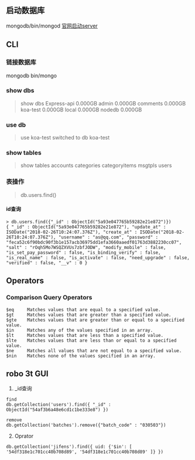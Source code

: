 ## 启动数据库
mongodb/bin/mongod
[官网启动server](http://mongodb.github.io/node-mongodb-native/2.2/quick-start/quick-start/)

## CLI
### 链接数据库
mongodb bin/mongo

### show dbs
> show dbs
Express-api  0.000GB
admin        0.000GB
comments     0.000GB
koa-test     0.000GB
local        0.000GB
nodedb       0.000GB

### use db
> use koa-test
switched to db koa-test

### show tables
> show tables
accounts
categories
categoryitems
msgtpls
users

### 表操作
> db.users.find()

#### id查询
```
> db.users.find({"_id" : ObjectId("5a93e047765b59282e21e872")})
{ "_id" : ObjectId("5a93e047765b59282e21e872"), "update_at" : ISODate("2018-02-26T10:24:07.376Z"), "create_at" : ISODate("2018-02-26T10:24:07.376Z"), "username" : "as@qq.com", "password" : "feca52c6f90bdc90f3b1e157acb36975dd1efa3660aaedf01763d3882230cc07", "salt" : "rOqh5Mo7WSQZXVUs7zbfJODW", "modify_mobile" : false, "is_set_pay_password" : false, "is_binding_verify" : false, "is_real_name" : false, "is_activate" : false, "need_upgrade" : false, "verified" : false, "__v" : 0 }
```


## Operators

### Comparison Query Operators
```
$eq		Matches values that are equal to a specified value.
$gt		Matches values that are greater than a specified value.
$gte	Matches values that are greater than or equal to a specified value.
$in		Matches any of the values specified in an array.
$lt		Matches values that are less than a specified value.
$lte	Matches values that are less than or equal to a specified value.
$ne		Matches all values that are not equal to a specified value.
$nin	Matches none of the values specified in an array.
```

## robo 3t GUI
1. _id查询
```
find
db.getCollection('users').find({ "_id" : ObjectId("54af3b6a48e6cd1c1be333e8") })

remove
db.getCollection('batches').remove({"batch_code" : "030503"})

```
2. Oprator
```
db.getCollection('jifens').find({ uid: {'$in': [ '54df318e1c701cc40b708d89', '54df318e1c701cc40b708d89' ]} })
```

